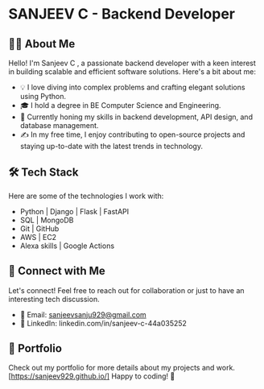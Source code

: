 # SANJEEV C - Backend Developer

## 👨‍💻 About Me
Hello! I'm Sanjeev C , a passionate backend developer with a keen interest in building scalable and efficient software solutions. Here's a bit about me:

- 💡 I love diving into complex problems and crafting elegant solutions using Python.
- 🎓 I hold a degree in BE Computer Science and Engineering.
- 🌱 Currently honing my skills in backend development, API design, and database management.
- ✍️ In my free time, I enjoy contributing to open-source projects and staying up-to-date with the latest trends in technology.

## 🛠 Tech Stack
Here are some of the technologies I work with:

- Python | Django | Flask | FastAPI
- SQL | MongoDB
- Git | GitHub
- AWS | EC2
- Alexa skills | Google Actions

## 🤝 Connect with Me
Let's connect! Feel free to reach out for collaboration or just to have an interesting tech discussion.

- 📧 Email: sanjeevsanju929@gmail.com
- 💼 LinkedIn: linkedin.com/in/sanjeev-c-44a035252

## 📄 Portfolio
Check out my portfolio for more details about my projects and work. [https://sanjeev929.github.io/]
Happy to coding! 🚀

